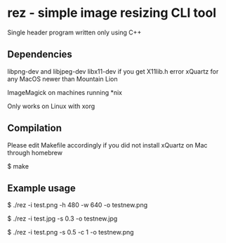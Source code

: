 # rez - simple image resizing CLI tool
Single header program written only using C++

## Dependencies
libpng-dev and libjpeg-dev
libx11-dev if you get X11lib.h error
xQuartz for any MacOS newer than Mountain Lion

ImageMagick on machines running *nix

Only works on Linux with xorg

## Compilation
Please edit Makefile accordingly if you did not install xQuartz on Mac through homebrew

$ make

## Example usage
$ ./rez -i test.png -h 480 -w 640 -o testnew.png 

$ ./rez -i test.jpg -s 0.3 -o testnew.jpg

$ ./rez -i test.png -s 0.5 -c 1 -o testnew.png 

